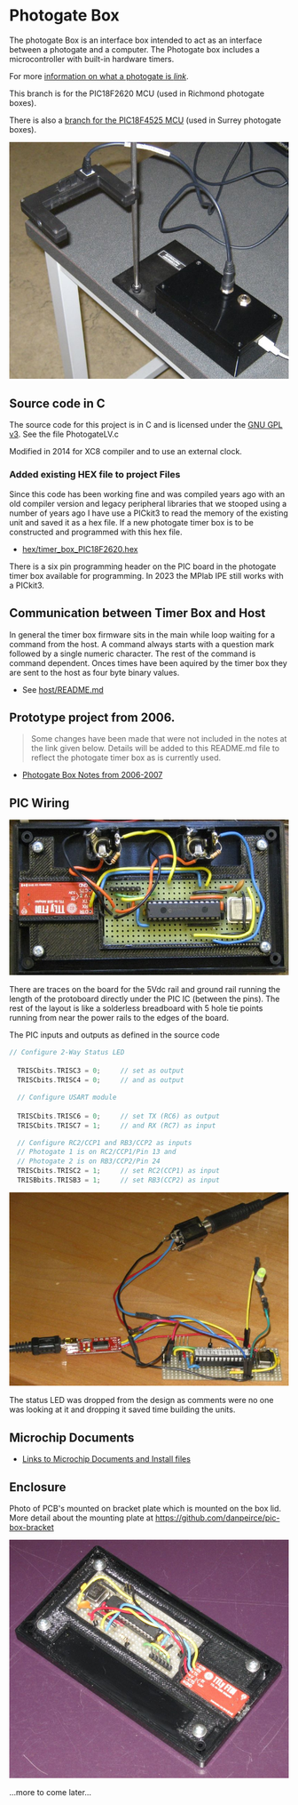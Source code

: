 # Photogate Box
The photogate Box is an interface box intended to act as an interface between a photogate and a computer. 
The Photogate box includes a microcontroller with built-in hardware timers.

For more [information on what a photogate is *link*](https://answers.yahoo.com/question/index?qid=20080614212815AAqek64).

This branch is for the PIC18F2620 MCU (used in Richmond photogate boxes).

There is also a [branch for the PIC18F4525 MCU](https://github.com/danpeirce/photogate-box/tree/pic18f4525) (used in Surrey photogate boxes).

![image of 2014 prototype](image/box-gate.jpg)

## Source code in C
The source code for this project is in C and is licensed under the [GNU GPL v3](http://www.gnu.org/licenses/gpl-3.0.txt).
See the file PhotogateLV.c

Modified in 2014 for XC8 compiler and to use an external clock.

### Added existing HEX file to project Files

Since this code has been working fine and was compiled years ago with an old compiler version and legacy peripheral 
libraries that we stooped using a number of years ago I have use a PICkit3 to read the memory of the existing unit and saved 
it as a hex file. If a new photogate timer box is to be constructed and programmed with this hex file.

* [hex/timer_box_PIC18F2620.hex](hex/timer_box_PIC18F2620.hex)

There is a six pin programming header on the PIC board in the photogate timer box available for programming. In 2023 the MPlab IPE 
still works with a PICkit3.

## Communication between Timer Box and Host

In general the timer box firmware sits in the main while loop waiting for a command from the host. A command always starts with a question mark followed by a single numeric character. The rest of the command is command dependent. Onces times have been aquired by the timer box they are sent to the host as four byte binary values.

* See [host/README.md](host/README.md)

## Prototype project from 2006. 

> Some changes have been made that were not included in the notes at the link given below. Details
will be added to this README.md file to reflect the photogate timer box as is currently used.

* [Photogate Box Notes from 2006-2007](https://danpeirce.github.io/2006/timer_box/index.html)

## PIC Wiring

![](image/wiring.jpg)

There are traces on the board for the 5Vdc rail and ground rail running the length of the protoboard directly under the PIC IC (between the pins). 
The rest of the layout is like a solderless breadboard with 5 hole tie points running from near the power rails to the edges of the board.

The PIC inputs and outputs as defined in the source code

```c
// Configure 2-Way Status LED

  TRISCbits.TRISC3 = 0;     // set as output 
  TRISCbits.TRISC4 = 0;     // and as output
```
  
```c
  // Configure USART module

  TRISCbits.TRISC6 = 0;     // set TX (RC6) as output 
  TRISCbits.TRISC7 = 1;     // and RX (RC7) as input
```

```c
  // Configure RC2/CCP1 and RB3/CCP2 as inputs
  // Photogate 1 is on RC2/CCP1/Pin 13 and 
  // Photogate 2 is on RB3/CCP2/Pin 24 
  TRISCbits.TRISC2 = 1;     // set RC2(CCP1) as input
  TRISBbits.TRISB3 = 1;     // set RB3(CCP2) as input 
```

![image of 2014 prototype](image/board_test01.jpg)

The status LED was dropped from the design as comments were no one was looking at it and dropping it saved time building the units.  


## Microchip Documents

* [Links to Microchip Documents and Install files](doc/MicrochipDocs.md)

## Enclosure

Photo of PCB's mounted on bracket plate which is mounted on the box lid. More detail about the mounting plate at <https://github.com/danpeirce/pic-box-bracket>

![Photo of PCB's mounted on bracket plate which is mounted on the box lid](image/boards-mounted-bracket.jpg)

...more to come later...
